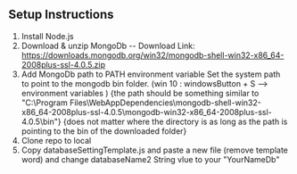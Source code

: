## Setup Instructions

1. Install Node.js
2. Download & unzip MongoDb -- Download Link: https://downloads.mongodb.org/win32/mongodb-shell-win32-x86_64-2008plus-ssl-4.0.5.zip
3. Add MongoDb path to PATH environment variable
    Set the system path to point to the mongodb bin folder. 
        (win 10 : windowsButton + S --> environment variables )
		{the path should be something similar to "C:\Program Files\WebAppDependencies\mongodb-shell-win32-x86_64-2008plus-ssl-4.0.5\mongodb-win32-x86_64-2008plus-ssl-4.0.5\bin"}
		{does not matter where the directory is as long as the path is pointing to the bin of the downloaded folder}
4. Clone repo to local
5. Copy databaseSettingTemplate.js and paste a new file (remove template word) and change databaseName2 String vlue to your "YourNameDb"

